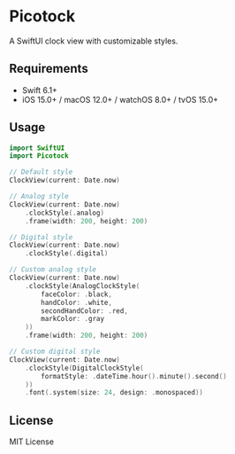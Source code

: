 # Picotock

A SwiftUI clock view with customizable styles.

## Requirements

- Swift 6.1+
- iOS 15.0+ / macOS 12.0+ / watchOS 8.0+ / tvOS 15.0+

## Usage

```swift
import SwiftUI
import Picotock

// Default style
ClockView(current: Date.now)

// Analog style
ClockView(current: Date.now)
    .clockStyle(.analog)
    .frame(width: 200, height: 200)

// Digital style
ClockView(current: Date.now)
    .clockStyle(.digital)

// Custom analog style
ClockView(current: Date.now)
    .clockStyle(AnalogClockStyle(
        faceColor: .black,
        handColor: .white,
        secondHandColor: .red,
        markColor: .gray
    ))
    .frame(width: 200, height: 200)

// Custom digital style
ClockView(current: Date.now)
    .clockStyle(DigitalClockStyle(
        formatStyle: .dateTime.hour().minute().second()
    ))
    .font(.system(size: 24, design: .monospaced))
```

## License

MIT License
